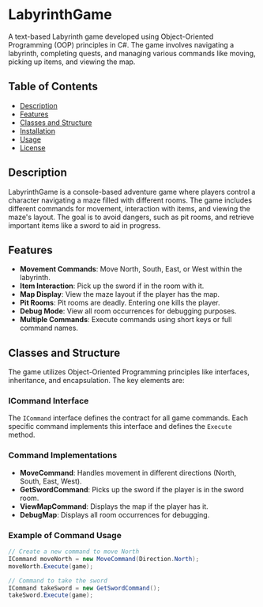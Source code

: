 # LabyrinthGame

A text-based Labyrinth game developed using Object-Oriented Programming (OOP) principles in C#. The game involves navigating a labyrinth, completing quests, and managing various commands like moving, picking up items, and viewing the map.

## Table of Contents
- [Description](#description)
- [Features](#features)
- [Classes and Structure](#classes-and-structure)
- [Installation](#installation)
- [Usage](#usage)
- [License](#license)

## Description
LabyrinthGame is a console-based adventure game where players control a character navigating a maze filled with different rooms. The game includes different commands for movement, interaction with items, and viewing the maze's layout. The goal is to avoid dangers, such as pit rooms, and retrieve important items like a sword to aid in progress.

## Features
- **Movement Commands**: Move North, South, East, or West within the labyrinth.
- **Item Interaction**: Pick up the sword if in the room with it.
- **Map Display**: View the maze layout if the player has the map.
- **Pit Rooms**: Pit rooms are deadly. Entering one kills the player.
- **Debug Mode**: View all room occurrences for debugging purposes.
- **Multiple Commands**: Execute commands using short keys or full command names.

## Classes and Structure
The game utilizes Object-Oriented Programming principles like interfaces, inheritance, and encapsulation. The key elements are:

### ICommand Interface
The `ICommand` interface defines the contract for all game commands. Each specific command implements this interface and defines the `Execute` method.

### Command Implementations
- **MoveCommand**: Handles movement in different directions (North, South, East, West).
- **GetSwordCommand**: Picks up the sword if the player is in the sword room.
- **ViewMapCommand**: Displays the map if the player has it.
- **DebugMap**: Displays all room occurrences for debugging.

### Example of Command Usage

```csharp
// Create a new command to move North
ICommand moveNorth = new MoveCommand(Direction.North);
moveNorth.Execute(game);

// Command to take the sword
ICommand takeSword = new GetSwordCommand();
takeSword.Execute(game);
